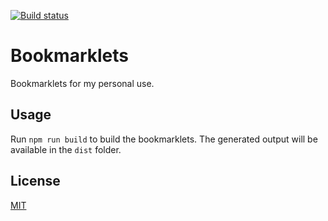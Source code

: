[![Build status](https://github.com/pawelbialaszczyk/bookmarklets/workflows/Build/badge.svg)](https://github.com/pawelbialaszczyk/bookmarklets)

# Bookmarklets

Bookmarklets for my personal use.

## Usage

Run `npm run build` to build the bookmarklets. The generated output will be available in the `dist` folder.

## License
[MIT](https://choosealicense.com/licenses/mit/)
